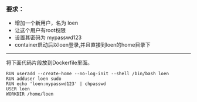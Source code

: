 ### 要求：
 - 增加一个新用户，名为 loen
 - 让这个用户有root权限
 - 设置其密码为 mypasswd123
 - container启动后以loen登录,并且直接到loen的home目录下

---

将下面代码片段放到Dockerfile里面。
```
RUN useradd --create-home --no-log-init --shell /bin/bash loen
RUN adduser loen sudo
RUN echo 'loen:mypasswd123' | chpasswd
USER loen
WORKDIR /home/loen
```
